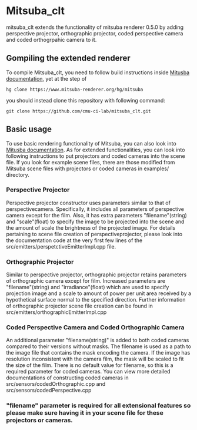 # Mitsuba_clt
mitsuba_clt extends the functionality of mitsuba renderer 0.5.0 by adding perspective projector, orthographic projector, coded perspective camera and coded orthogrpahic camera to it. 

## Gompiling the extended renderer

To compile Mitsuba_clt, you need to follow build instructions inside [Mitusba documentation](https://www.mitsuba-renderer.org/releases/current/documentation.pdf), yet at the step of 
```
hg clone https://www.mitsuba-renderer.org/hg/mitsuba
```
you should instead clone this repository with following command:
```
git clone https://github.com/cmu-ci-lab/mitsuba_clt.git
```

## Basic usage

To use basic rendering functionality of Mitsuba, you can also look into [Mitusba documentation](https://www.mitsuba-renderer.org/releases/current/documentation.pdf). As for extended functionalities, you can look into following instructions to put projectors and coded cameras into the scene file. If you look for example scene files, there are those modified from Mitsuba scene files with projectors or coded cameras in examples/ directory.  

### Perspective Projector

Perspective projector constructor uses parameters similar to that of perspectivecamera. Specifically, it includes all parameters of perspective camera except for the film. Also, it has extra parameters "filename"(string) and "scale"(float) to specify the image to be projected into the scene and the amount of scale the brightness of the projected image. For details pertaining to scene file creation of perspectiveprojector, please look into the documentation code at the very first few lines of the src/emitters/perspetctiveEmitterImpl.cpp file. 

### Orthographic Projector 

Similar to perspective projector, orthographic projector retains parameters of orthographic camera except for film. Increased parameters are "filename"(string) and "irradiance"(float) which are used to specify projection image and a scale to amount of power per unit area received by a hypothetical surface normal to the specified direction. Further information of orthographic projector scene file creation can be found in src/emitters/orthographicEmitterImpl.cpp

### Coded Perspective Camera and Coded Orthographic Camera

An additional parameter "filename(string)" is added to both coded cameras compared to their versions without masks. The filename is used as a path to the image file that contains the mask encoding the camera. If the image has resolution inconsistent with the camera film, the mask will be scaled to fit the size of the film. There is no default value for filename, so this is a required parameter for coded cameras. You can view more detailed documentations of constructing coded cameras in src/sensors/codedOrthographic.cpp and src/sensors/codedPerspective.cpp

### "filename" parameter is required for all extensional features so please make sure having it in your scene file for these projectors or cameras. 

